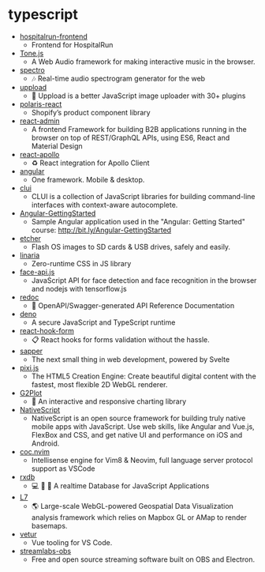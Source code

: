 # typescript
- [hospitalrun-frontend](https://github.com/HospitalRun/hospitalrun-frontend)
  - Frontend for HospitalRun
- [Tone.js](https://github.com/Tonejs/Tone.js)
  - A Web Audio framework for making interactive music in the browser.
- [spectro](https://github.com/calebj0seph/spectro)
  - 🎶 Real-time audio spectrogram generator for the web
- [uppload](https://github.com/elninotech/uppload)
  - 📁 Uppload is a better JavaScript image uploader with 30+ plugins
- [polaris-react](https://github.com/Shopify/polaris-react)
  - Shopify’s product component library
- [react-admin](https://github.com/marmelab/react-admin)
  - A frontend Framework for building B2B applications running in the browser on top of REST/GraphQL APIs, using ES6, React and Material Design
- [react-apollo](https://github.com/apollographql/react-apollo)
  - ♻️ React integration for Apollo Client
- [angular](https://github.com/angular/angular)
  - One framework. Mobile & desktop.
- [clui](https://github.com/replit/clui)
  - CLUI is a collection of JavaScript libraries for building command-line interfaces with context-aware autocomplete.
- [Angular-GettingStarted](https://github.com/DeborahK/Angular-GettingStarted)
  - Sample Angular application used in the "Angular: Getting Started" course: http://bit.ly/Angular-GettingStarted
- [etcher](https://github.com/balena-io/etcher)
  - Flash OS images to SD cards & USB drives, safely and easily.
- [linaria](https://github.com/callstack/linaria)
  - Zero-runtime CSS in JS library
- [face-api.js](https://github.com/justadudewhohacks/face-api.js)
  - JavaScript API for face detection and face recognition in the browser and nodejs with tensorflow.js
- [redoc](https://github.com/Redocly/redoc)
  - 📘 OpenAPI/Swagger-generated API Reference Documentation
- [deno](https://github.com/denoland/deno)
  - A secure JavaScript and TypeScript runtime
- [react-hook-form](https://github.com/react-hook-form/react-hook-form)
  - 📋 React hooks for forms validation without the hassle.
- [sapper](https://github.com/sveltejs/sapper)
  - The next small thing in web development, powered by Svelte
- [pixi.js](https://github.com/pixijs/pixi.js)
  - The HTML5 Creation Engine: Create beautiful digital content with the fastest, most flexible 2D WebGL renderer.
- [G2Plot](https://github.com/antvis/G2Plot)
  - 🍡 An interactive and responsive charting library
- [NativeScript](https://github.com/NativeScript/NativeScript)
  - NativeScript is an open source framework for building truly native mobile apps with JavaScript. Use web skills, like Angular and Vue.js, FlexBox and CSS, and get native UI and performance on iOS and Android.
- [coc.nvim](https://github.com/neoclide/coc.nvim)
  - Intellisense engine for Vim8 & Neovim, full language server protocol support as VSCode
- [rxdb](https://github.com/pubkey/rxdb)
  - 💻 🔄 📱 A realtime Database for JavaScript Applications
- [L7](https://github.com/antvis/L7)
  - 🌎 Large-scale WebGL-powered Geospatial Data Visualization analysis framework which relies on Mapbox GL or AMap to render basemaps.
- [vetur](https://github.com/vuejs/vetur)
  - Vue tooling for VS Code.
- [streamlabs-obs](https://github.com/stream-labs/streamlabs-obs)
  - Free and open source streaming software built on OBS and Electron.
